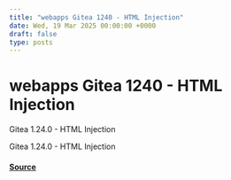 ```yaml
---
title: "webapps Gitea 1240 - HTML Injection"
date: Wed, 19 Mar 2025 00:00:00 +0000
draft: false
type: posts
---
```

# webapps Gitea 1240 - HTML Injection





Gitea 1.24.0 - HTML Injection

Gitea 1.24.0 - HTML Injection

#### [Source](https://www.exploit-db.com/exploits/52087)

